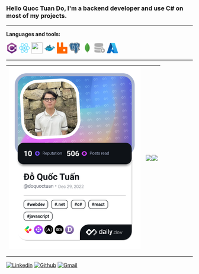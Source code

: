 ### Hello Quoc Tuan Do, I'm a backend developer and use C# on most of my projects.

<hr class="rounded" >

**Languages and tools:**

<div>
  <img aling="center" width="30" height="30" src="https://github.com/devicons/devicon/blob/master/icons/csharp/csharp-original.svg">
  <img aling="center" width="30" height="30" src="https://github.com/devicons/devicon/blob/master/icons/react/react-original.svg">
  <img aling="center" width="30" height="30" src="https://user-images.githubusercontent.com/90349332/142704901-1d3ca9b3-2011-4195-88b6-4c1cbc09f47e.png">
  <img aling="center" width="30" height="30" src="https://github.com/devicons/devicon/blob/master/icons/docker/docker-original.svg">
  <img aling="center" width="30" height="30" src="https://github.com/devicons/devicon/blob/master/icons/rabbitmq/rabbitmq-original.svg">
  <img aling="center" width="30" height="30" src="https://github.com/devicons/devicon/blob/master/icons/postgresql/postgresql-original.svg">
  <img aling="center" width="30" height="30" src="https://github.com/devicons/devicon/blob/master/icons/mongodb/mongodb-original.svg">
  <img aling="center" width="30" height="30" src="https://github.com/devicons/devicon/blob/master/icons/sqldeveloper/sqldeveloper-plain.svg">
  <img aling="center" width="30" height="30" src="https://github.com/devicons/devicon/blob/master/icons/azure/azure-original.svg">
</div>
<hr>

<a href="https://app.daily.dev/doquoctuan"><img src="./devcard.png" width="356" alt="Đỗ Quốc Tuấn's Dev Card"/></a>  |  ![](https://github-readme-stats.vercel.app/api/top-langs/?username=doquoctuan&layout=compact&theme=tokyonight)![](https://github-readme-stats.vercel.app/api?username=doquoctuan&show_icons=true&theme=tokyonight) 
:-------------------------:|:-------------------------:

<hr class="rounded" >

[![Linkedin](https://img.shields.io/badge/LinkedIn-0077B5?style=for-the-badge&logo=linkedin&logoColor=white)](https://www.linkedin.com/in/doquoctuan/)
[![Github](https://img.shields.io/badge/GitHub-100000?style=for-the-badge&logo=github&logoColor=white)](https://github.com/doquoctuan)
[![Gmail](https://img.shields.io/badge/Gmail-D14836?style=for-the-badge&logo=gmail&logoColor=white)](mailto:tuandoquoc28@gmail.com)


